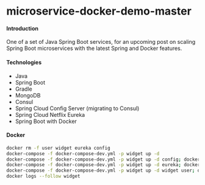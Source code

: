 # microservice-docker-demo-master

#### Introduction
One of a set of Java Spring Boot services, for an upcoming post on scaling Spring Boot microservices with the latest Spring and Docker features.

#### Technologies
* Java
* Spring Boot
* Gradle
* MongoDB
* Consul
* Spring Cloud Config Server (migrating to Consul)
* Spring Cloud Netflix Eureka
* Spring Boot with Docker

#### Docker
```bash
docker rm -f user widget eureka config
docker-compose -f docker-compose-dev.yml -p widget up -d
docker-compose -f docker-compose-dev.yml -p widget up -d config; docker logs --follow config
docker-compose -f docker-compose-dev.yml -p widget up -d eureka; docker logs --follow eureka
docker-compose -f docker-compose-dev.yml -p widget up -d widget user; docker logs --follow widget
docker logs --follow widget
```
